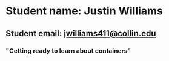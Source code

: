 # Student name: Justin Williams

## Student email: jwilliams411@collin.edu

### "Getting ready to learn about containers"